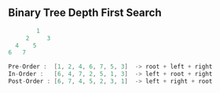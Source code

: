## Binary Tree Depth First Search

```java
        1
     2     3
  4    5
6   7

Pre-Order :  [1, 2, 4, 6, 7, 5, 3]  -> root + left + right
In-Order :   [6, 4, 7, 2, 5, 1, 3]  -> left + root + right
Post-Order : [6, 7, 4, 5, 2, 3, 1]  -> left + right + root
```